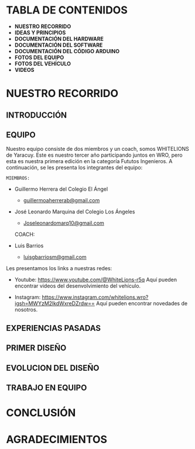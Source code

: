 # **TABLA DE CONTENIDOS** 

- **NUESTRO RECORRIDO**
- **IDEAS Y PRINCIPIOS**
- **DOCUMENTACIÓN DEL HARDWARE**
- **DOCUMENTACIÓN DEL SOFTWARE**
- **DOCUMENTACIÓN DEL CÓDIGO ARDUINO**
- **FOTOS DEL EQUIPO**
- **FOTOS DEL VEHÍCULO**
- **VIDEOS**


# **NUESTRO RECORRIDO**

## **INTRODUCCIÓN**


## **EQUIPO** 

Nuestro equipo consiste de dos miembros y un coach, somos WHITELIONS de Yaracuy. Este es nuestro tercer año participando juntos en WRO, pero esta es nuestra primera edición en la categoría Fututos Ingenieros.  A continuación, se les presenta los integrantes del equipo:

    MIEMBROS:

-	Guillermo Herrera del Colegio El Ángel 
    - guillermoaherrerab@gmail.com

-	José Leonardo Marquina del Colegio Los Ángeles
    - Joseleonardomarq10@gmail.com

    COACH:

-	Luis Barrios
    - luisgbarriosm@gmail.com

Les presentamos los links a nuestras redes:

- Youtube: https://www.youtube.com/@WhiteLions-r5q
    Aquí pueden encontrar videos del desenvolvimiento del vehículo.


- Instagram: https://www.instagram.com/whitelions.wro?igsh=MWYzM2lkdWxreDZrdw==
    Aquí pueden encontrar novedades de nosotros.


## **EXPERIENCIAS PASADAS**


## **PRIMER DISEÑO**


## **EVOLUCION DEL DISEÑO**


## **TRABAJO EN EQUIPO**


# **CONCLUSIÓN**


# **AGRADECIMIENTOS**

